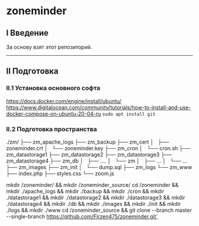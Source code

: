 # zoneminder
## I Введение  
За основу взят этот репозиторий.
***
## II Подготовка
### II.1 Установка основного софта
https://docs.docker.com/engine/install/ubuntu/
https://www.digitalocean.com/community/tutorials/how-to-install-and-use-docker-compose-on-ubuntu-20-04-ru
`sudo apt install git`
### II.2 Подготовка пространства

./zm/
├── zm_apache_logs
├── zm_backup
├── zm_cert
│   ├── zoneminder.crt
│   └── zoneminder.key
├── zm_cron
│   └── cron.sh
├── zm_datastorage1
├── zm_datastorage2
├── zm_datastorage3
├── zm_datastorage4
├── zm_db
│   ├── ....
│   └── zm
│       ├── ...
│       └── ...
├── zm_images
├── zm_init
│   └── dump.sql
├── zm_logs
└── zm_www
    ├── index.php
    ├── styles.css
    └── zoom.js

mkdir /zoneminder/ && mkdir /zoneminder_source/
cd /zoneminder && mkdir ./apache_logs && mkdir ./backup && mkdir ./cron && mkdir ./datastorage1 && mkdir ./datastorage2 && mkdir ./datastorage3 && mkdir ./datastorage4 && mkdir ./db && mkdir ./images && mkdir ./init && mkdir ./logs && mkdir ./www
cd /zoneminder_source && git clone --branch master --single-branch https://github.com/Firzen475/zoneminder.git`
